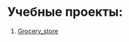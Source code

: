 # Учебные проекты:
1. [Grocery_store](https://github.com/ShashlovAI/projects/tree/main/Grocery_store)
